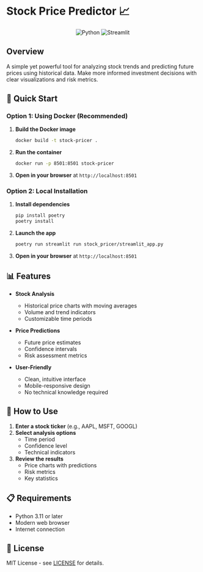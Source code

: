 # Stock Price Predictor 📈

<div align="center">

<img src="https://img.shields.io/badge/Python-3776AB?style=for-the-badge&logo=python&logoColor=white" alt="Python">
<img src="https://img.shields.io/badge/Streamlit-FF4B4B?style=for-the-badge&logo=Streamlit&logoColor=white" alt="Streamlit">

</div>

## Overview

A simple yet powerful tool for analyzing stock trends and predicting future prices using historical data. Make more informed investment decisions with clear visualizations and risk metrics.

## 🚀 Quick Start

### Option 1: Using Docker (Recommended)

1. **Build the Docker image**
   ```bash
   docker build -t stock-pricer .
   ```

2. **Run the container**
   ```bash
   docker run -p 8501:8501 stock-pricer
   ```

3. **Open in your browser** at `http://localhost:8501`

### Option 2: Local Installation

1. **Install dependencies**
   ```bash
   pip install poetry
   poetry install
   ```

2. **Launch the app**
   ```bash
   poetry run streamlit run stock_pricer/streamlit_app.py
   ```

3. **Open in your browser** at `http://localhost:8501`

## 📊 Features

- **Stock Analysis**
  - Historical price charts with moving averages
  - Volume and trend indicators
  - Customizable time periods

- **Price Predictions**
  - Future price estimates
  - Confidence intervals
  - Risk assessment metrics

- **User-Friendly**
  - Clean, intuitive interface
  - Mobile-responsive design
  - No technical knowledge required

## 📝 How to Use

1. **Enter a stock ticker** (e.g., AAPL, MSFT, GOOGL)
2. **Select analysis options**
   - Time period
   - Confidence level
   - Technical indicators
3. **Review the results**
   - Price charts with predictions
   - Risk metrics
   - Key statistics

## 📋 Requirements

- Python 3.11 or later
- Modern web browser
- Internet connection

## 📜 License

MIT License - see [LICENSE](LICENSE) for details.
